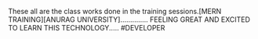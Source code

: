These all are the class works done in the training sessions.[MERN TRAINING][ANURAG UNIVERSITY]..............
FEELING GREAT AND EXCITED TO LEARN THIS TECHNOLOGY.....
#DEVELOPER
